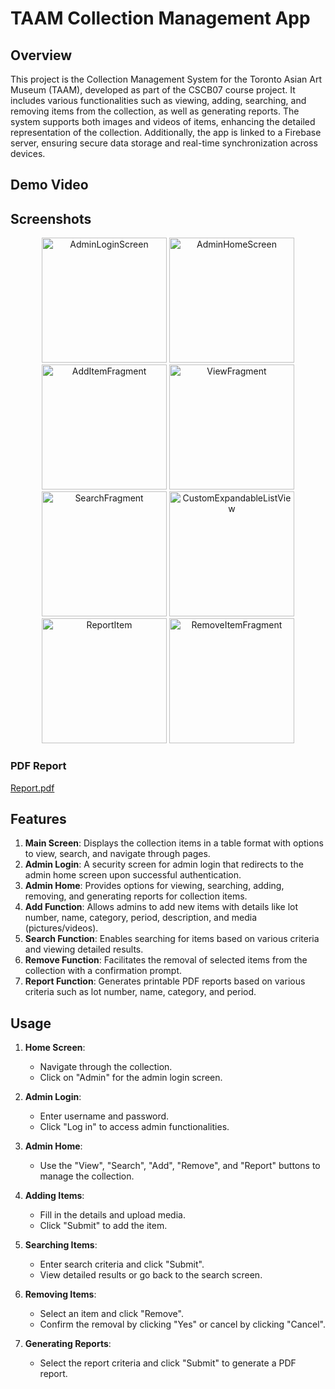# TAAM Collection Management App

## Overview

This project is the Collection Management System for the Toronto Asian Art Museum (TAAM), developed as part of the CSCB07 course project. It includes various functionalities such as viewing, adding, searching, and removing items from the collection, as well as generating reports. The system supports both images and videos of items, enhancing the detailed representation of the collection. Additionally, the app is linked to a Firebase server, ensuring secure data storage and real-time synchronization across devices.

## Demo Video



## Screenshots

<p align="center">
  <img src="https://github.com/user-attachments/assets/282442f8-4719-478a-9b59-59446f2a62a3" alt="AdminLoginScreen" width="200"/>
  <img src="https://github.com/user-attachments/assets/c974371e-f2f8-4e62-905b-4b945a2d8ae1" alt="AdminHomeScreen" width="200"/>
  <img src="https://github.com/user-attachments/assets/924aeb56-2cc9-4849-8f1b-afa0ab62e45d" alt="AddItemFragment" width="200"/>
  <img src="https://github.com/user-attachments/assets/53f9cb4a-3069-4eaf-ae29-65a2ba7471c4" alt="ViewFragment" width="200"/>
  <img src="https://github.com/user-attachments/assets/6bf554ee-cda2-43ca-83b4-7611df611f65" alt="SearchFragment" width="200"/>
  <img src="https://github.com/user-attachments/assets/b89beaba-efcb-4c27-8b27-93fa537901c6" alt="CustomExpandableListView" width="200"/>
  <img src="https://github.com/user-attachments/assets/1ad1d6aa-ff1c-4331-96b1-d632239edfee" alt="ReportItem" width="200"/>
  <img src="https://github.com/user-attachments/assets/057e62af-25e6-4874-87be-b798a2fdf264" alt="RemoveItemFragment" width="200"/>
</p>

### PDF Report
[Report.pdf](https://github.com/user-attachments/files/16537191/Report.pdf)

## Features

1. **Main Screen**: Displays the collection items in a table format with options to view, search, and navigate through pages.
2. **Admin Login**: A security screen for admin login that redirects to the admin home screen upon successful authentication.
3. **Admin Home**: Provides options for viewing, searching, adding, removing, and generating reports for collection items.
4. **Add Function**: Allows admins to add new items with details like lot number, name, category, period, description, and media (pictures/videos).
5. **Search Function**: Enables searching for items based on various criteria and viewing detailed results.
6. **Remove Function**: Facilitates the removal of selected items from the collection with a confirmation prompt.
7. **Report Function**: Generates printable PDF reports based on various criteria such as lot number, name, category, and period.

## Usage

1. **Home Screen**: 
   - Navigate through the collection.
   - Click on "Admin" for the admin login screen.

2. **Admin Login**: 
   - Enter username and password.
   - Click "Log in" to access admin functionalities.

3. **Admin Home**: 
   - Use the "View", "Search", "Add", "Remove", and "Report" buttons to manage the collection.

4. **Adding Items**: 
   - Fill in the details and upload media.
   - Click "Submit" to add the item.

5. **Searching Items**: 
   - Enter search criteria and click "Submit".
   - View detailed results or go back to the search screen.

6. **Removing Items**: 
   - Select an item and click "Remove".
   - Confirm the removal by clicking "Yes" or cancel by clicking "Cancel".

7. **Generating Reports**: 
   - Select the report criteria and click "Submit" to generate a PDF report.
